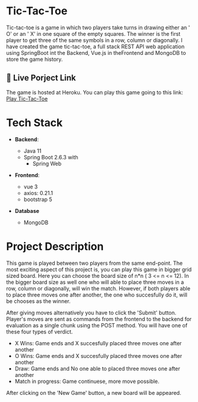 
# Tic-Tac-Toe

Tic-tac-toe is a game in which two players take turns in drawing either an ' O' or an ' X' in one square of the empty squares. The winner is the first player to get three of the same symbols in a row, column or diagonally. I have created the game tic-tac-toe, a full stack REST API web application using SpringBoot int the Backend, Vue.js in theFrontend and MongoDB to store the game history. 
 
## 🔗 Live Porject Link

The game is hosted at Heroku. You can play this game going to this link:
[Play Tic-Tac-Toe](https://tic-tac-toe-kabbya.herokuapp.com)

# Tech Stack
- **Backend**: 
    - Java 11
    - Spring Boot 2.6.3 with 
        - Spring Web

- **Frontend**: 
    - vue 3
    - axios: 0.21.1
    - bootstrap 5

- **Database**
    - MongoDB

# Project Description

This game is played between two players from the same end-point. The most exciting aspect of this project is, you can play this game in bigger grid sized board. Here you can choose the board size of n*n ( 3 <= n <= 12). In the bigger board size as well one who will able to place three moves in a row, column or diagonally, will win the match. However, if both players able to place three moves one after another, the one who succesfully do it, will be chooses as the winner.

After giving moves alternatively you have to click the 'Submit' button. Player's moves are sent as commands from the frontend to the backend for evaluation as a single chunk using the POST method. You will have one of these four types of verdict.
- X Wins: Game ends and X succesfully placed three moves one after another
- O Wins: Game ends and X succesfully placed three moves one after another
- Draw: Game ends and No one able to placed three moves one after another
- Match in progress: Game continuese, more move possible.

After clicking on the 'New Game' button, a new board will be appeared.



